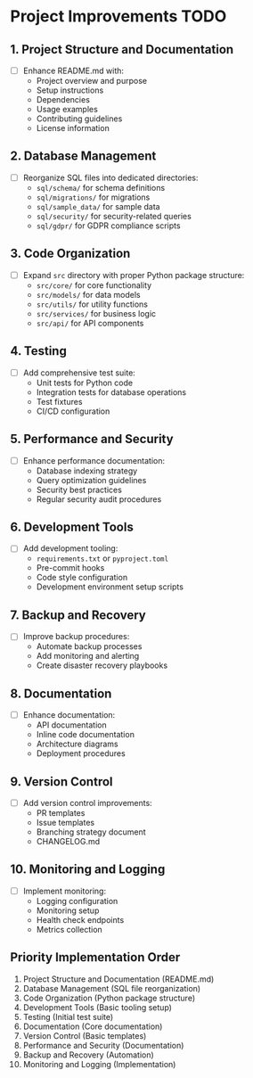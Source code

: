 # Project Improvements TODO

## 1. Project Structure and Documentation
- [ ] Enhance README.md with:
  - Project overview and purpose
  - Setup instructions
  - Dependencies
  - Usage examples
  - Contributing guidelines
  - License information

## 2. Database Management
- [ ] Reorganize SQL files into dedicated directories:
  - `sql/schema/` for schema definitions
  - `sql/migrations/` for migrations
  - `sql/sample_data/` for sample data
  - `sql/security/` for security-related queries
  - `sql/gdpr/` for GDPR compliance scripts

## 3. Code Organization
- [ ] Expand `src` directory with proper Python package structure:
  - `src/core/` for core functionality
  - `src/models/` for data models
  - `src/utils/` for utility functions
  - `src/services/` for business logic
  - `src/api/` for API components

## 4. Testing
- [ ] Add comprehensive test suite:
  - Unit tests for Python code
  - Integration tests for database operations
  - Test fixtures
  - CI/CD configuration

## 5. Performance and Security
- [ ] Enhance performance documentation:
  - Database indexing strategy
  - Query optimization guidelines
  - Security best practices
  - Regular security audit procedures

## 6. Development Tools
- [ ] Add development tooling:
  - `requirements.txt` or `pyproject.toml`
  - Pre-commit hooks
  - Code style configuration
  - Development environment setup scripts

## 7. Backup and Recovery
- [ ] Improve backup procedures:
  - Automate backup processes
  - Add monitoring and alerting
  - Create disaster recovery playbooks

## 8. Documentation
- [ ] Enhance documentation:
  - API documentation
  - Inline code documentation
  - Architecture diagrams
  - Deployment procedures

## 9. Version Control
- [ ] Add version control improvements:
  - PR templates
  - Issue templates
  - Branching strategy document
  - CHANGELOG.md

## 10. Monitoring and Logging
- [ ] Implement monitoring:
  - Logging configuration
  - Monitoring setup
  - Health check endpoints
  - Metrics collection

## Priority Implementation Order
1. Project Structure and Documentation (README.md)
2. Database Management (SQL file reorganization)
3. Code Organization (Python package structure)
4. Development Tools (Basic tooling setup)
5. Testing (Initial test suite)
6. Documentation (Core documentation)
7. Version Control (Basic templates)
8. Performance and Security (Documentation)
9. Backup and Recovery (Automation)
10. Monitoring and Logging (Implementation) 